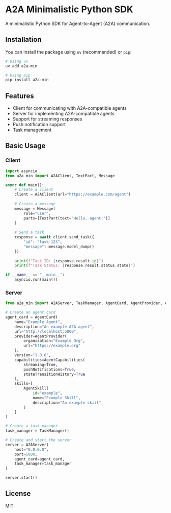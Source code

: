 # A2A Minimalistic Python SDK

A minimalistic Python SDK for Agent-to-Agent (A2A) communication.

## Installation

You can install the package using `uv` (recommended) or `pip`:

```bash
# Using uv
uv add a2a-min

# Using pip
pip install a2a-min
```

## Features

- Client for communicating with A2A-compatible agents
- Server for implementing A2A-compatible agents
- Support for streaming responses
- Push notification support
- Task management

## Basic Usage

### Client

```python
import asyncio
from a2a_min import A2AClient, TextPart, Message

async def main():
    # Create a client
    client = A2AClient(url="https://example.com/agent")
    
    # Create a message
    message = Message(
        role="user",
        parts=[TextPart(text="Hello, agent!")]
    )
    
    # Send a task
    response = await client.send_task({
        "id": "task-123",
        "message": message.model_dump()
    })
    
    print(f"Task ID: {response.result.id}")
    print(f"Task Status: {response.result.status.state}")

if __name__ == "__main__":
    asyncio.run(main())
```

### Server

```python
from a2a_min import A2AServer, TaskManager, AgentCard, AgentProvider, AgentCapabilities, AgentSkill

# Create an agent card
agent_card = AgentCard(
    name="Example Agent",
    description="An example A2A agent",
    url="http://localhost:5000",
    provider=AgentProvider(
        organization="Example Org",
        url="https://example.org"
    ),
    version="1.0.0",
    capabilities=AgentCapabilities(
        streaming=True,
        pushNotifications=True,
        stateTransitionHistory=True
    ),
    skills=[
        AgentSkill(
            id="example",
            name="Example Skill",
            description="An example skill"
        )
    ]
)

# Create a task manager
task_manager = TaskManager()

# Create and start the server
server = A2AServer(
    host="0.0.0.0",
    port=5000,
    agent_card=agent_card,
    task_manager=task_manager
)

server.start()
```

## License

MIT